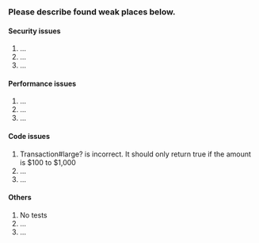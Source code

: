 ### Please describe found weak places below.

#### Security issues

1. ...
2. ...
3. ...
#### Performance issues

1. ...
2. ...
3. ...
#### Code issues

1. Transaction#large? is incorrect. It should only return true if the amount is $100 to $1,000
2. ...
3. ...
#### Others

1. No tests
2. ...
3. ...
